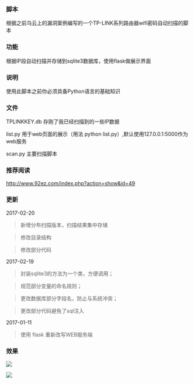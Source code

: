 ### 脚本
根据之前乌云上的漏洞案例编写的一个TP-LINK系列路由器wifi密码自动扫描的脚本
### 功能
根据IP段自动扫描并存储到sqlite3数据库，使用flask做展示界面
### 说明
使用此脚本之前你必须具备Python语言的基础知识
### 文件
TPLINKKEY.db 存刚了我已经扫描到的一些IP数据

list.py 用于web页面的展示（用法 python list.py）,默认使用127.0.0.1:5000作为web服务

scan.py 主要扫描脚本
### 推荐阅读
http://www.92ez.com/index.php?action=show&id=49
### 更新
2017-02-20
> 新增分布扫描版本，扫描结果集中存储

> 修改目录结构

> 修改部分代码

2017-02-19
> 封装sqlite3的方法为一个类，方便调用；

> 规范部分变量的命名规则；

> 更改数据库部分字段名，防止与系统冲突；

> 更改部分代码避免了sql注入

2017-01-11
> 使用 flask 重新改写WEB服务端
### 效果
![](https://raw.githubusercontent.com/kbdancer/TPLINKKEY/master/screencut/web.png)

![](https://raw.githubusercontent.com/kbdancer/TPLINKKEY/master/screencut/terminator.png)
